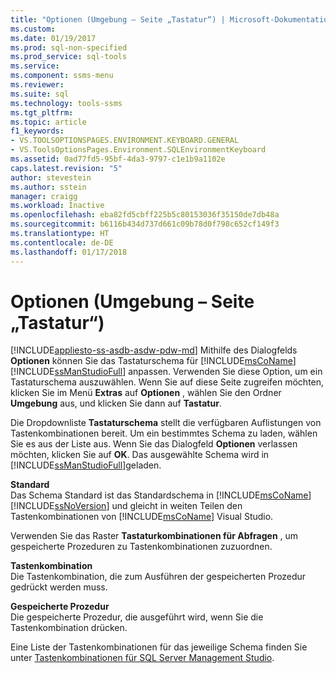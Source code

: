 ```yaml
---
title: "Optionen (Umgebung – Seite „Tastatur“) | Microsoft-Dokumentation"
ms.custom: 
ms.date: 01/19/2017
ms.prod: sql-non-specified
ms.prod_service: sql-tools
ms.service: 
ms.component: ssms-menu
ms.reviewer: 
ms.suite: sql
ms.technology: tools-ssms
ms.tgt_pltfrm: 
ms.topic: article
f1_keywords:
- VS.TOOLSOPTIONSPAGES.ENVIRONMENT.KEYBOARD.GENERAL
- VS.ToolsOptionsPages.Environment.SQLEnvironmentKeyboard
ms.assetid: 0ad77fd5-95bf-4da3-9797-c1e1b9a1102e
caps.latest.revision: "5"
author: stevestein
ms.author: sstein
manager: craigg
ms.workload: Inactive
ms.openlocfilehash: eba82fd5cbff225b5c80153036f35150de7db48a
ms.sourcegitcommit: b6116b434d737d661c09b78d0f798c652cf149f3
ms.translationtype: HT
ms.contentlocale: de-DE
ms.lasthandoff: 01/17/2018
---
```

# <a name="options-environment---keyboard-page"></a>Optionen (Umgebung – Seite „Tastatur“)
[!INCLUDE[appliesto-ss-asdb-asdw-pdw-md](../../includes/appliesto-ss-asdb-asdw-pdw-md.md)] Mithilfe des Dialogfelds **Optionen** können Sie das Tastaturschema für [!INCLUDE[msCoName](../../includes/msconame_md.md)] [!INCLUDE[ssManStudioFull](../../includes/ssmanstudiofull_md.md)] anpassen. Verwenden Sie diese Option, um ein Tastaturschema auszuwählen. Wenn Sie auf diese Seite zugreifen möchten, klicken Sie im Menü **Extras** auf **Optionen** , wählen Sie den Ordner **Umgebung** aus, und klicken Sie dann auf **Tastatur**.  
  
Die Dropdownliste **Tastaturschema** stellt die verfügbaren Auflistungen von Tastenkombinationen bereit. Um ein bestimmtes Schema zu laden, wählen Sie es aus der Liste aus. Wenn Sie das Dialogfeld **Optionen** verlassen möchten, klicken Sie auf **OK**. Das ausgewählte Schema wird in [!INCLUDE[ssManStudioFull](../../includes/ssmanstudiofull_md.md)]geladen.  
  
**Standard**  
Das Schema Standard ist das Standardschema in [!INCLUDE[msCoName](../../includes/msconame_md.md)] [!INCLUDE[ssNoVersion](../../includes/ssnoversion_md.md)] und gleicht in weiten Teilen den Tastenkombinationen von [!INCLUDE[msCoName](../../includes/msconame_md.md)] Visual Studio.  
  
Verwenden Sie das Raster **Tastaturkombinationen für Abfragen** , um gespeicherte Prozeduren zu Tastenkombinationen zuzuordnen.  
  
**Tastenkombination**  
Die Tastenkombination, die zum Ausführen der gespeicherten Prozedur gedrückt werden muss.  
  
**Gespeicherte Prozedur**  
Die gespeicherte Prozedur, die ausgeführt wird, wenn Sie die Tastenkombination drücken.  
  
Eine Liste der Tastenkombinationen für das jeweilige Schema finden Sie unter [Tastenkombinationen für SQL Server Management Studio](http://msdn.microsoft.com/en-us/98baaac4-0727-4ce4-8bfe-c63793ae69b8).  
  
